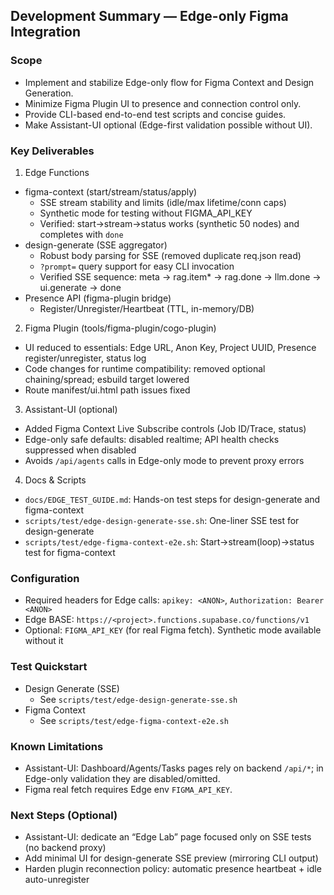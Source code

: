 ## Development Summary — Edge-only Figma Integration

### Scope
- Implement and stabilize Edge-only flow for Figma Context and Design Generation.
- Minimize Figma Plugin UI to presence and connection control only.
- Provide CLI-based end-to-end test scripts and concise guides.
- Make Assistant-UI optional (Edge-first validation possible without UI).

### Key Deliverables
1) Edge Functions
- figma-context (start/stream/status/apply)
  - SSE stream stability and limits (idle/max lifetime/conn caps)
  - Synthetic mode for testing without FIGMA_API_KEY
  - Verified: start→stream→status works (synthetic 50 nodes) and completes with `done`
- design-generate (SSE aggregator)
  - Robust body parsing for SSE (removed duplicate req.json read)
  - `?prompt=` query support for easy CLI invocation
  - Verified SSE sequence: meta → rag.item* → rag.done → llm.done → ui.generate → done
- Presence API (figma-plugin bridge)
  - Register/Unregister/Heartbeat (TTL, in-memory/DB)

2) Figma Plugin (tools/figma-plugin/cogo-plugin)
- UI reduced to essentials: Edge URL, Anon Key, Project UUID, Presence register/unregister, status log
- Code changes for runtime compatibility: removed optional chaining/spread; esbuild target lowered
- Route manifest/ui.html path issues fixed

3) Assistant-UI (optional)
- Added Figma Context Live Subscribe controls (Job ID/Trace, status)
- Edge-only safe defaults: disabled realtime; API health checks suppressed when disabled
- Avoids `/api/agents` calls in Edge-only mode to prevent proxy errors

4) Docs & Scripts
- `docs/EDGE_TEST_GUIDE.md`: Hands-on test steps for design-generate and figma-context
- `scripts/test/edge-design-generate-sse.sh`: One-liner SSE test for design-generate
- `scripts/test/edge-figma-context-e2e.sh`: Start→stream(loop)→status test for figma-context

### Configuration
- Required headers for Edge calls: `apikey: <ANON>`, `Authorization: Bearer <ANON>`
- Edge BASE: `https://<project>.functions.supabase.co/functions/v1`
- Optional: `FIGMA_API_KEY` (for real Figma fetch). Synthetic mode available without it

### Test Quickstart
- Design Generate (SSE)
  - See `scripts/test/edge-design-generate-sse.sh`
- Figma Context
  - See `scripts/test/edge-figma-context-e2e.sh`

### Known Limitations
- Assistant-UI: Dashboard/Agents/Tasks pages rely on backend `/api/*`; in Edge-only validation they are disabled/omitted.
- Figma real fetch requires Edge env `FIGMA_API_KEY`.

### Next Steps (Optional)
- Assistant-UI: dedicate an “Edge Lab” page focused only on SSE tests (no backend proxy)
- Add minimal UI for design-generate SSE preview (mirroring CLI output)
- Harden plugin reconnection policy: automatic presence heartbeat + idle auto-unregister


